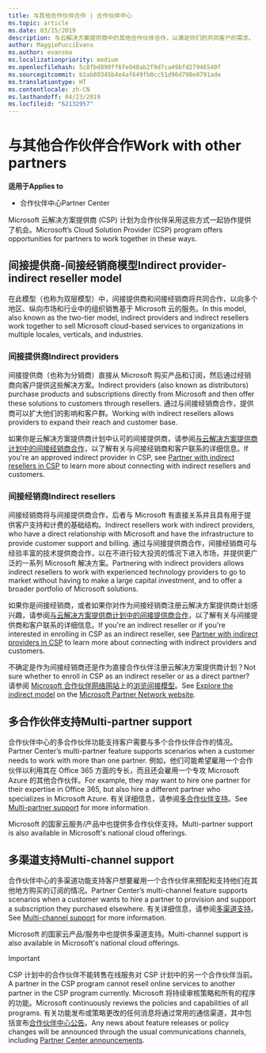 ```yaml
---
title: 与其他合作伙伴合作 | 合作伙伴中心
ms.topic: article
ms.date: 03/15/2019
description: 与云解决方案提供商中的其他合作伙伴合作，以满足你们的共同客户的需求。
author: MaggiePucciEvans
ms.author: evansma
ms.localizationpriority: medium
ms.openlocfilehash: 5c8fbd890ff6fe048ab2f9d7ca49bfd27946540f
ms.sourcegitcommit: b1ab80345b4e4af649fb8cc51d96d798e0791ade
ms.translationtype: HT
ms.contentlocale: zh-CN
ms.lasthandoff: 04/23/2019
ms.locfileid: "62132957"
---
```

# <a name="work-with-other-partners"></a><span data-ttu-id="beb10-103">与其他合作伙伴合作</span><span class="sxs-lookup"><span data-stu-id="beb10-103">Work with other partners</span></span>

<span data-ttu-id="beb10-104">**适用于**</span><span class="sxs-lookup"><span data-stu-id="beb10-104">**Applies to**</span></span>

-  <span data-ttu-id="beb10-105">合作伙伴中心</span><span class="sxs-lookup"><span data-stu-id="beb10-105">Partner Center</span></span>

<span data-ttu-id="beb10-106">Microsoft 云解决方案提供商 (CSP) 计划为合作伙伴采用这些方式一起协作提供了机会。</span><span class="sxs-lookup"><span data-stu-id="beb10-106">Microsoft’s Cloud Solution Provider (CSP) program offers opportunities for partners to work together in these ways.</span></span>

## <a name="indirect-provider-indirect-reseller-model"></a><span data-ttu-id="beb10-107">间接提供商-间接经销商模型</span><span class="sxs-lookup"><span data-stu-id="beb10-107">Indirect provider-indirect reseller model</span></span>

<span data-ttu-id="beb10-108">在此模型（也称为双层模型）中，间接提供商和间接经销商将共同合作，以向多个地区、纵向市场和行业中的组织销售基于 Microsoft 云的服务。</span><span class="sxs-lookup"><span data-stu-id="beb10-108">In this model, also known as the two-tier model, indirect providers and indirect resellers work together to sell Microsoft cloud-based services to organizations in multiple locales, verticals, and industries.</span></span> 

### <a name="indirect-providers"></a><span data-ttu-id="beb10-109">间接提供商</span><span class="sxs-lookup"><span data-stu-id="beb10-109">Indirect providers</span></span>

<span data-ttu-id="beb10-110">间接提供商（也称为分销商）直接从 Microsoft 购买产品和订阅，然后通过经销商向客户提供这些解决方案。</span><span class="sxs-lookup"><span data-stu-id="beb10-110">Indirect providers (also known as distributors) purchase products and subscriptions directly from Microsoft and then offer these solutions to customers through resellers.</span></span> <span data-ttu-id="beb10-111">通过与间接经销商合作，提供商可以扩大他们的影响和客户群。</span><span class="sxs-lookup"><span data-stu-id="beb10-111">Working with indirect resellers allows providers to expand their reach and customer base.</span></span> 

<span data-ttu-id="beb10-112">如果你是云解决方案提供商计划中认可的间接提供商，请参阅[与云解决方案提供商计划中的间接经销商合作](indirect-provider-tasks-in-partner-center.md)，以了解有关与间接经销商和客户联系的详细信息。</span><span class="sxs-lookup"><span data-stu-id="beb10-112">If you're an approved indirect provider in CSP, see [Partner with indirect resellers in CSP](indirect-provider-tasks-in-partner-center.md) to learn more about connecting with indirect resellers and customers.</span></span> 

### <a name="indirect-resellers"></a><span data-ttu-id="beb10-113">间接经销商</span><span class="sxs-lookup"><span data-stu-id="beb10-113">Indirect resellers</span></span> 

<span data-ttu-id="beb10-114">间接经销商将与间接提供商合作，后者与 Microsoft 有直接关系并且具有用于提供客户支持和计费的基础结构。</span><span class="sxs-lookup"><span data-stu-id="beb10-114">Indirect resellers work with indirect providers, who have a direct relationship with Microsoft and have the infrastructure to provide customer support and billing.</span></span> <span data-ttu-id="beb10-115">通过与间接提供商合作，间接经销商可与经验丰富的技术提供商合作，以在不进行较大投资的情况下进入市场，并提供更广泛的一系列 Microsoft 解决方案。</span><span class="sxs-lookup"><span data-stu-id="beb10-115">Partnering with indirect providers allows indirect resellers to work with experienced technology providers to go to market without having to make a large capital investment, and to offer a broader portfolio of Microsoft solutions.</span></span> 

<span data-ttu-id="beb10-116">如果你是间接经销商，或者如果你对作为间接经销商注册云解决方案提供商计划感兴趣，请参阅[与云解决方案提供商计划中的间接提供商合作](indirect-reseller-tasks-in-partner-center.md)，以了解有关与间接提供商和客户联系的详细信息。</span><span class="sxs-lookup"><span data-stu-id="beb10-116">If you're an indirect reseller or if you're interested in enrolling in CSP as an indirect reseller, see [Partner with indirect providers in CSP](indirect-reseller-tasks-in-partner-center.md) to learn more about connecting with indirect providers and customers.</span></span>

<span data-ttu-id="beb10-117">不确定是作为间接经销商还是作为直接合作伙伴注册云解决方案提供商计划？</span><span class="sxs-lookup"><span data-stu-id="beb10-117">Not sure whether to enroll in CSP as an indirect reseller or as a direct partner?</span></span> <span data-ttu-id="beb10-118">请参阅 [Microsoft 合作伙伴网络网站](https://partner.microsoft.com)上的[浏览间接模型](https://partner.microsoft.com/cloud-solution-provider/indirect)。</span><span class="sxs-lookup"><span data-stu-id="beb10-118">See [Explore the indirect model](https://partner.microsoft.com/cloud-solution-provider/indirect) on the [Microsoft Partner Network website](https://partner.microsoft.com).</span></span>   

## <a name="multi-partner-support"></a><span data-ttu-id="beb10-119">多合作伙伴支持</span><span class="sxs-lookup"><span data-stu-id="beb10-119">Multi-partner support</span></span>

<span data-ttu-id="beb10-120">合作伙伴中心的多合作伙伴功能支持客户需要与多个合作伙伴合作的情况。</span><span class="sxs-lookup"><span data-stu-id="beb10-120">Partner Center’s multi-partner feature supports scenarios when a customer needs to work with more than one partner.</span></span> <span data-ttu-id="beb10-121">例如，他们可能希望雇用一个合作伙伴以利用其在 Office 365 方面的专长，而且还会雇用一个专攻 Microsoft Azure 的其他合作伙伴。</span><span class="sxs-lookup"><span data-stu-id="beb10-121">For example, they may want to hire one partner for their expertise in Office 365, but also hire a different partner who specializes in Microsoft Azure.</span></span> <span data-ttu-id="beb10-122">有关详细信息，请参阅[多合作伙伴支持](multipartner.md)。</span><span class="sxs-lookup"><span data-stu-id="beb10-122">See [Multi-partner support](multipartner.md) for more information.</span></span>

<span data-ttu-id="beb10-123">Microsoft 的国家云服务/产品中也提供多合作伙伴支持。</span><span class="sxs-lookup"><span data-stu-id="beb10-123">Multi-partner support is also available in Microsoft's national cloud offerings.</span></span> 

## <a name="multi-channel-support"></a><span data-ttu-id="beb10-124">多渠道支持</span><span class="sxs-lookup"><span data-stu-id="beb10-124">Multi-channel support</span></span>

<span data-ttu-id="beb10-125">合作伙伴中心的多渠道功能支持客户想要雇用一个合作伙伴来预配和支持他们在其他地方购买的订阅的情况。</span><span class="sxs-lookup"><span data-stu-id="beb10-125">Partner Center’s multi-channel feature supports scenarios when a customer wants to hire a partner to provision and support a subscription they purchased elsewhere.</span></span> <span data-ttu-id="beb10-126">有关详细信息，请参阅[多渠道支持](multichannel.md)。</span><span class="sxs-lookup"><span data-stu-id="beb10-126">See [Multi-channel support](multichannel.md) for more information.</span></span>

<span data-ttu-id="beb10-127">Microsoft 的国家云产品/服务中也提供多渠道支持。</span><span class="sxs-lookup"><span data-stu-id="beb10-127">Multi-channel support is also available in Microsoft's national cloud offerings.</span></span>

> [!IMPORTANT]  
> <span data-ttu-id="beb10-128">CSP 计划中的合作伙伴不能转售在线服务对 CSP 计划中的另一个合作伙伴当前。</span><span class="sxs-lookup"><span data-stu-id="beb10-128">A partner in the CSP program cannot resell online services to another partner in the CSP program currently.</span></span> <span data-ttu-id="beb10-129">Microsoft 将持续审核策略和所有的程序的功能。</span><span class="sxs-lookup"><span data-stu-id="beb10-129">Microsoft continuously reviews the policies and capabilities of all programs.</span></span> <span data-ttu-id="beb10-130">有关功能发布或策略更改的任何消息将通过常用的通信渠道，其中包括宣布[合作伙伴中心公告](https://partner.microsoft.com/en-us/pcv/announcements)。</span><span class="sxs-lookup"><span data-stu-id="beb10-130">Any news about feature releases or policy changes will be announced through the usual communications channels, including [Partner Center announcements](https://partner.microsoft.com/en-us/pcv/announcements).</span></span>